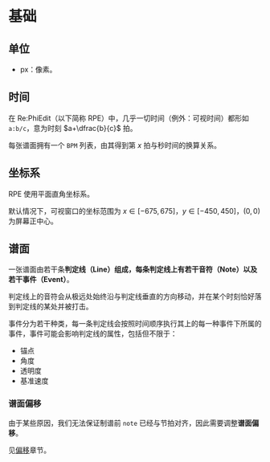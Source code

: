 # 基础

## 单位

- px：像素。

## 时间

在 Re:PhiEdit（以下简称 RPE）中，几乎一切时间（例外：可视时间）都形如 `a:b/c`，意为时刻 $a+\dfrac{b}{c}$ 拍。

每张谱面拥有一个 `BPM` 列表，由其得到第 $x$ 拍与秒时间的换算关系。

## 坐标系

<!--TODO: 此处应有图片-->

RPE 使用平面直角坐标系。

默认情况下，可视窗口的坐标范围为 $x\in [-675,675]$，$y\in [-450,450]$，$(0, 0)$ 为屏幕正中心。

## 谱面

一张谱面由若干条**判定线（Line）**组成，每条判定线上有若干**音符（Note）**以及若干**事件（Event）**。

判定线上的音符会从极远处始终沿与判定线垂直的方向移动，并在某个时刻恰好落到判定线的某处并被打击。

事件分为若干种类，每一条判定线会按照时间顺序执行其上的每一种事件下所属的事件，事件可能会影响判定线的属性，包括但不限于：

- 锚点
- 角度
- 透明度
- 基准速度

### 谱面偏移

由于某些原因，我们无法保证制谱前 `note` 已经与节拍对齐，因此需要调整**谱面偏移**。

见[偏移](manual/edit/basic.md#偏移)章节。
